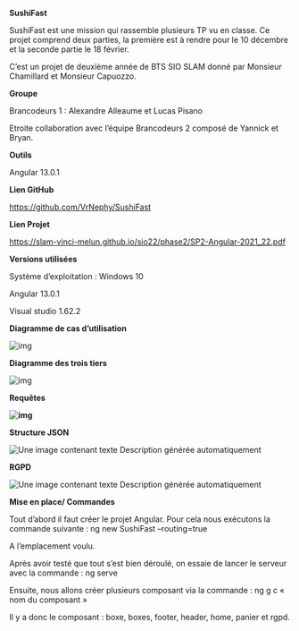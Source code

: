 **SushiFast**

 

SushiFast est une mission qui rassemble plusieurs TP vu en classe. Ce projet comprend deux parties, la première est à rendre pour le 10 décembre et la seconde partie le 18 février.

 

C’est un projet de deuxième année de BTS SIO SLAM donné par Monsieur Chamillard et Monsieur Capuozzo.

 

**Groupe**

Brancodeurs 1 : Alexandre Alleaume et Lucas Pisano

Etroite collaboration avec l’équipe Brancodeurs 2 composé de Yannick et Bryan.

 

**Outils** 

Angular 13.0.1

 

**Lien GitHub**

 

https://github.com/VrNephy/SushiFast

 

**Lien Projet**

https://slam-vinci-melun.github.io/sio22/phase2/SP2-Angular-2021_22.pdf

 

**Versions utilisées**

 

Système d’exploitation : Windows 10

 

Angular 13.0.1

 

Visual studio 1.62.2

 

**Diagramme de cas d’utilisation**

 

![img](https://media.discordapp.net/attachments/901086910083108927/917448206001008680/unknown.png)

**Diagramme des trois tiers**

 

![img](https://media.discordapp.net/attachments/901086910083108927/917433191554486292/unknown.png)

 

 

**Requêtes**

**![img](https://media.discordapp.net/attachments/901086910083108927/917431932462170213/EnormePenisOversize.PNG)**

**Structure JSON**

![Une image contenant texte  Description générée automatiquement](https://media.discordapp.net/attachments/901086910083108927/917693407999188992/unknown.png)

 

 

**RGPD**

 

![Une image contenant texte  Description générée automatiquement](https://media.discordapp.net/attachments/415449138747146250/917693896488792114/unknown.png?width=1001&height=702)

 

 

 

 

**Mise en place/ Commandes**

 

Tout d’abord il faut créer le projet Angular. Pour cela nous exécutons la commande suivante : ng new SushiFast –routing=true

 

A l’emplacement voulu.

 

Après avoir testé que tout s’est bien déroulé, on essaie de lancer le serveur avec la commande : ng serve

 

Ensuite, nous allons créer plusieurs composant via la commande : ng g c « nom du composant »

Il y a donc le composant : boxe, boxes, footer, header, home, panier et rgpd.